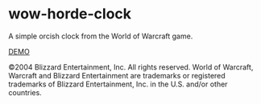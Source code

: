# wow-horde-clock

A simple orcish clock from the World of Warcraft game.

<a href="https://gitprzemek.github.io/wow-horde-clock/">DEMO</a>

©2004 Blizzard Entertainment, Inc. All rights reserved. World of Warcraft, Warcraft and Blizzard Entertainment are trademarks or registered trademarks of Blizzard Entertainment, Inc. in the U.S. and/or other countries.
